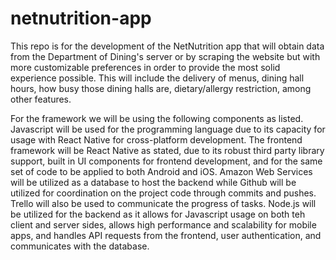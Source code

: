 # netnutrition-app

This repo is for the development of the NetNutrition app that will obtain data
from the Department of Dining's server or by scraping the website but with
more customizable preferences in order to provide the most solid experience
possible. This will include the delivery of menus, dining hall hours, how busy
those dining halls are, dietary/allergy restriction, among other features.

For the framework we will be using the following components as listed.
Javascript will be used for the programming language due to its capacity for
usage with React Native for cross-platform development. The frontend framework
will be React Native as stated, due to its robust third party library support,
built in UI components for frontend development, and for the same set of code
to be applied to both Android and iOS. Amazon Web Services will be utilized as
a database to host the backend while Github will be utilized for coordination
on the project code through commits and pushes. Trello will also be used to 
communicate the progress of tasks. Node.js will be utilized for the backend as
it allows for Javascript usage on both teh client and server sides, allows high
performance and scalability for mobile apps, and handles API requests from the
frontend, user authentication, and communicates with the database.




